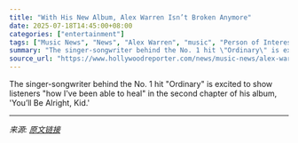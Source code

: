 ```yaml
---
title: "With His New Album, Alex Warren Isn’t Broken Anymore"
date: 2025-07-18T14:45:00+08:00
categories: ["entertainment"]
tags: ["Music News", "News", "Alex Warren", "music", "Person of Interest"]
summary: "The singer-songwriter behind the No. 1 hit \"Ordinary\" is excited to show listeners \"how I've been able to heal\" in the second chapter of his album, 'You’ll Be Alright, Kid.'"
source_url: "https://www.hollywoodreporter.com/news/music-news/alex-warren-album-youll-be-alright-kid-music-interview-1236314951/"
---
```


The singer-songwriter behind the No. 1 hit "Ordinary" is excited to show listeners "how I've been able to heal" in the second chapter of his album, 'You’ll Be Alright, Kid.'

---

*来源: [原文链接](https://www.hollywoodreporter.com/news/music-news/alex-warren-album-youll-be-alright-kid-music-interview-1236314951/)*
